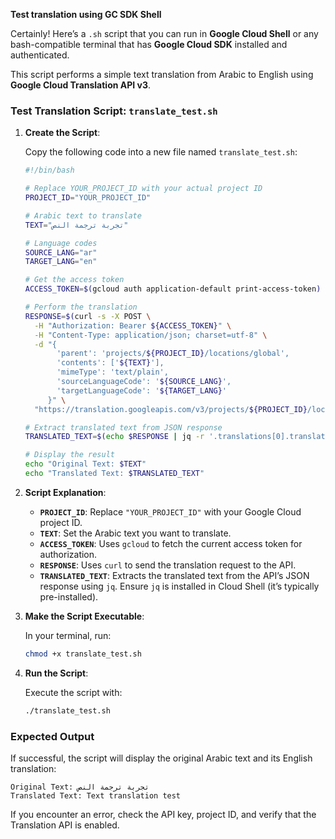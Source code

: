 **Test translation using GC SDK Shell**

Certainly! Here’s a `.sh` script that you can run in **Google Cloud Shell** or any bash-compatible terminal that has **Google Cloud SDK** installed and authenticated.

This script performs a simple text translation from Arabic to English using **Google Cloud Translation API v3**. 

### Test Translation Script: `translate_test.sh`

1. **Create the Script**:

   Copy the following code into a new file named `translate_test.sh`:

   ```bash
   #!/bin/bash

   # Replace YOUR_PROJECT_ID with your actual project ID
   PROJECT_ID="YOUR_PROJECT_ID"
   
   # Arabic text to translate
   TEXT="تجربة ترجمة النص"
   
   # Language codes
   SOURCE_LANG="ar"
   TARGET_LANG="en"

   # Get the access token
   ACCESS_TOKEN=$(gcloud auth application-default print-access-token)

   # Perform the translation
   RESPONSE=$(curl -s -X POST \
     -H "Authorization: Bearer ${ACCESS_TOKEN}" \
     -H "Content-Type: application/json; charset=utf-8" \
     -d "{
          'parent': 'projects/${PROJECT_ID}/locations/global',
          'contents': ['${TEXT}'],
          'mimeType': 'text/plain',
          'sourceLanguageCode': '${SOURCE_LANG}',
          'targetLanguageCode': '${TARGET_LANG}'
        }" \
     "https://translation.googleapis.com/v3/projects/${PROJECT_ID}/locations/global:translateText")

   # Extract translated text from JSON response
   TRANSLATED_TEXT=$(echo $RESPONSE | jq -r '.translations[0].translatedText')

   # Display the result
   echo "Original Text: $TEXT"
   echo "Translated Text: $TRANSLATED_TEXT"
   ```

2. **Script Explanation**:
   - **`PROJECT_ID`**: Replace `"YOUR_PROJECT_ID"` with your Google Cloud project ID.
   - **`TEXT`**: Set the Arabic text you want to translate.
   - **`ACCESS_TOKEN`**: Uses `gcloud` to fetch the current access token for authorization.
   - **`RESPONSE`**: Uses `curl` to send the translation request to the API.
   - **`TRANSLATED_TEXT`**: Extracts the translated text from the API’s JSON response using `jq`. Ensure `jq` is installed in Cloud Shell (it’s typically pre-installed).

3. **Make the Script Executable**:

   In your terminal, run:

   ```bash
   chmod +x translate_test.sh
   ```

4. **Run the Script**:

   Execute the script with:

   ```bash
   ./translate_test.sh
   ```

### Expected Output

If successful, the script will display the original Arabic text and its English translation:

```plaintext
Original Text: تجربة ترجمة النص
Translated Text: Text translation test
```

If you encounter an error, check the API key, project ID, and verify that the Translation API is enabled.